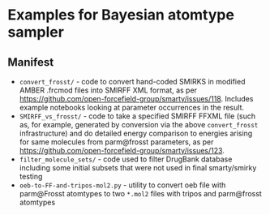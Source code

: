 # Examples for Bayesian atomtype sampler

## Manifest
* `convert_frosst/` - code to convert hand-coded SMIRKS in modified AMBER .frcmod files into SMIRFF XML format, as per https://github.com/open-forcefield-group/smarty/issues/118. Includes example notebooks looking at parameter occurrences in the result.
* `SMIRFF_vs_frosst/` - code to take a specified SMIRFF FFXML file (such as, for example, generated by conversion via the above `convert_frosst` infrastructure) and do detailed energy comparison to energies arising for same molecules from parm@frosst parameters, as per https://github.com/open-forcefield-group/smarty/issues/123.
* `filter_molecule_sets/` - code used to filter DrugBank database including some initial subsets that were not used in final smarty/smirky testing
* `oeb-to-FF-and-tripos-mol2.py` - utility to convert oeb file with parm@Frosst atomtypes to two `*.mol2` files with tripos and parm@frosst atomtypes
